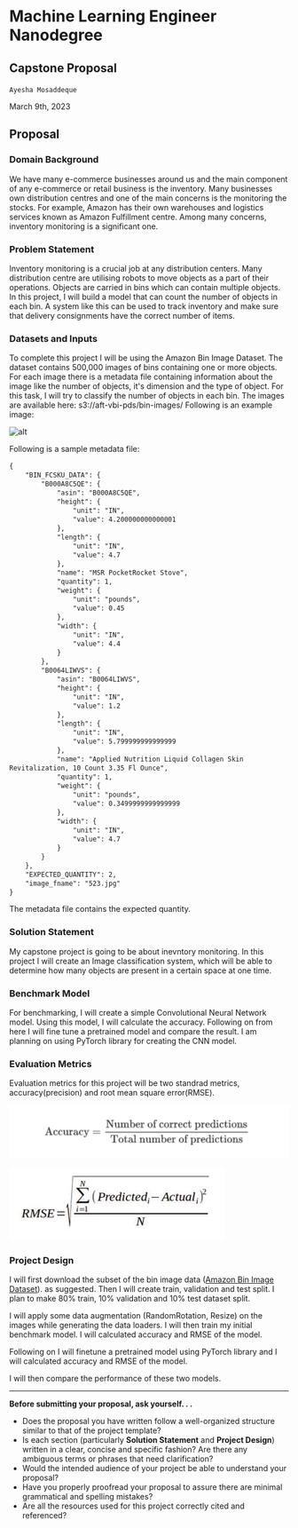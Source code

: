 # Machine Learning Engineer Nanodegree
## Capstone Proposal

`Ayesha Mosaddeque`

March 9th, 2023

## Proposal

### Domain Background

We have many e-commerce businesses around us and the main component of any e-commerce or retail business is the inventory. Many businesses own distribution centres and one of the main concerns is the monitoring the stocks. For example, Amazon has their own warehouses and logistics services known as Amazon Fulfillment centre. Among many concerns, inventory monitoring is a significant one.

### Problem Statement

Inventory monitoring is a crucial job at any distribution centers. Many distribution centre are utilising robots to move objects as a part of their operations. Objects are carried in bins which can contain multiple objects. In this project, I will build a model that can count the number of objects in each bin. A system like this can be used to track inventory and make sure that delivery consignments have the correct number of items.

### Datasets and Inputs

To complete this project I will be using the Amazon Bin Image Dataset. The dataset contains 500,000 images of bins containing one or more objects. For each image there is a metadata file containing information about the image like the number of objects, it's dimension and the type of object. For this task, I will try to classify the number of objects in each bin. The images are available here: s3://aft-vbi-pds/bin-images/ 
Following is an example image:

![alt](https://aft-vbi-pds.s3.amazonaws.com/bin-images/523.jpg)

Following is a sample metadata file:
```
{
    "BIN_FCSKU_DATA": {
        "B000A8C5QE": {
            "asin": "B000A8C5QE",
            "height": {
                "unit": "IN",
                "value": 4.200000000000001
            },
            "length": {
                "unit": "IN",
                "value": 4.7
            },
            "name": "MSR PocketRocket Stove",
            "quantity": 1,
            "weight": {
                "unit": "pounds",
                "value": 0.45
            },
            "width": {
                "unit": "IN",
                "value": 4.4
            }
        },
        "B0064LIWVS": {
            "asin": "B0064LIWVS",
            "height": {
                "unit": "IN",
                "value": 1.2
            },
            "length": {
                "unit": "IN",
                "value": 5.799999999999999
            },
            "name": "Applied Nutrition Liquid Collagen Skin Revitalization, 10 Count 3.35 Fl Ounce",
            "quantity": 1,
            "weight": {
                "unit": "pounds",
                "value": 0.3499999999999999
            },
            "width": {
                "unit": "IN",
                "value": 4.7
            }
        }
    },
    "EXPECTED_QUANTITY": 2,
    "image_fname": "523.jpg"
}
```
The metadata file contains the expected quantity.

### Solution Statement

My capstone project is going to be about inevntory monitoring. In this project I will create an Image classification system, which will be able to determine how many objects are present in a certain space at one time. 


### Benchmark Model

For benchmarking,  I will create a simple Convolutional Neural Network model. Using this model, I will calculate the accuracy. Following on from here I will fine tune a pretrained model and compare the result. 
I am planning on using PyTorch library for creating the CNN model.

### Evaluation Metrics

Evaluation metrics for this project will be two standrad metrics, accuracy(precision) and root mean square error(RMSE). 

![alt](./images/accruacy.png)

![alt](./images/RMSE1.jpg)

### Project Design

I will first download the subset of the bin image data ([Amazon Bin Image Dataset](https://registry.opendata.aws/amazon-bin-imagery/)). as suggested. Then I will create train, validation and test split. I plan to make 80% train, 10% validation and 10% test dataset split. 

I will apply some data augmentation (RandomRotation, Resize) on the images while generating the data loaders. I will then train my initial benchmark model. I will calculated accuracy and RMSE of the model.

Following on I will finetune a pretrained model using PyTorch library and I will calculated accuracy and RMSE of the model.

I will then compare the performance of these two models.

-----------

**Before submitting your proposal, ask yourself. . .**

- Does the proposal you have written follow a well-organized structure similar to that of the project template?
- Is each section (particularly **Solution Statement** and **Project Design**) written in a clear, concise and specific fashion? Are there any ambiguous terms or phrases that need clarification?
- Would the intended audience of your project be able to understand your proposal?
- Have you properly proofread your proposal to assure there are minimal grammatical and spelling mistakes?
- Are all the resources used for this project correctly cited and referenced?